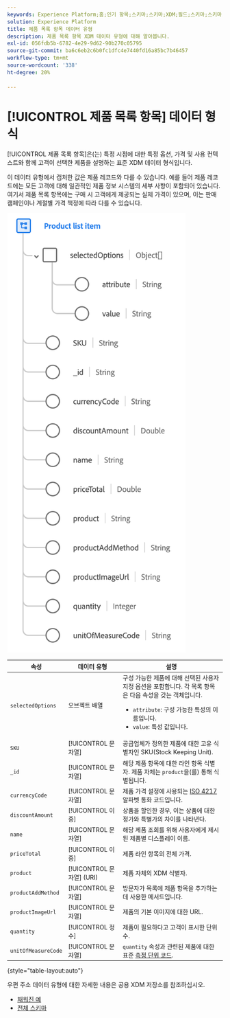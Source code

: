 ```yaml
---
keywords: Experience Platform;홈;인기 항목;스키마;스키마;XDM;필드;스키마;스키마;주소;xdm:address;데이터 유형;데이터 유형;데이터 유형;
solution: Experience Platform
title: 제품 목록 항목 데이터 유형
description: 제품 목록 항목 XDM 데이터 유형에 대해 알아봅니다.
exl-id: 056fdb5b-6782-4e29-9d62-90b270c05795
source-git-commit: ba6c6eb2c6b0fc1dfc4e7440fd16a85bc7b46457
workflow-type: tm+mt
source-wordcount: '338'
ht-degree: 20%

---
```


# [!UICONTROL 제품 목록 항목] 데이터 형식

[!UICONTROL 제품 목록 항목]은(는) 특정 시점에 대한 특정 옵션, 가격 및 사용 컨텍스트와 함께 고객이 선택한 제품을 설명하는 표준 XDM 데이터 형식입니다.

이 데이터 유형에서 캡처한 값은 제품 레코드와 다를 수 있습니다. 예를 들어 제품 레코드에는 모든 고객에 대해 일관적인 제품 정보 시스템의 세부 사항이 포함되어 있습니다. 여기서 제품 목록 항목에는 구매 시 고객에게 제공되는 실제 가격이 있으며, 이는 판매 캠페인이나 계절별 가격 책정에 따라 다를 수 있습니다.

![](../images/data-types/product-list-item.png)

| 속성 | 데이터 유형 | 설명 |
| --- | --- | --- |
| `selectedOptions` | 오브젝트 배열 | 구성 가능한 제품에 대해 선택된 사용자 지정 옵션을 포함합니다. 각 목록 항목은 다음 속성을 갖는 객체입니다.<ul><li>`attribute`: 구성 가능한 특성의 이름입니다.</li><li>`value`: 특성 값입니다.</li></ul> |
| `SKU` | [!UICONTROL 문자열] | 공급업체가 정의한 제품에 대한 고유 식별자인 SKU(Stock Keeping Unit). |
| `_id` | [!UICONTROL 문자열] | 해당 제품 항목에 대한 라인 항목 식별자. 제품 자체는 `product`을(를) 통해 식별됩니다. |
| `currencyCode` | [!UICONTROL 문자열] | 제품 가격 설정에 사용되는 [ISO 4217](https://www.iso.org/iso-4217-currency-codes.html) 알파벳 통화 코드입니다. |
| `discountAmount` | [!UICONTROL 이중] | 상품을 할인한 경우, 이는 상품에 대한 정가와 특별가의 차이를 나타낸다. |
| `name` | [!UICONTROL 문자열] | 해당 제품 조회를 위해 사용자에게 제시된 제품별 디스플레이 이름. |
| `priceTotal` | [!UICONTROL 이중] | 제품 라인 항목의 전체 가격. |
| `product` | [!UICONTROL 문자열] (URI) | 제품 자체의 XDM 식별자. |
| `productAddMethod` | [!UICONTROL 문자열] | 방문자가 목록에 제품 항목을 추가하는 데 사용한 메서드입니다. |
| `productImageUrl` | [!UICONTROL 문자열] | 제품의 기본 이미지에 대한 URL. |
| `quantity` | [!UICONTROL 정수] | 제품이 필요하다고 고객이 표시한 단위 수. |
| `unitOfMeasureCode` | [!UICONTROL 문자열] | `quantity` 속성과 관련된 제품에 대한 표준 [측정 단위 코드](https://ucum.org/ucum). |

{style="table-layout:auto"}

우편 주소 데이터 유형에 대한 자세한 내용은 공용 XDM 저장소를 참조하십시오.

* [채워진 예](https://github.com/adobe/xdm/blob/master/components/datatypes/productlistitem.example.1.json)
* [전체 스키마](https://github.com/adobe/xdm/blob/master/components/datatypes/productlistitem.schema.json)
